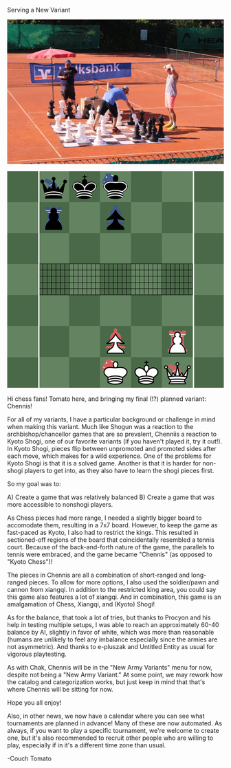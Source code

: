 Serving a New Variant

![Chess and Tennis?](https://github.com/gbtami/pychess-variants/blob/master/static/images/ChessTennis.jpg)

![Chennis](https://github.com/gbtami/pychess-variants/blob/master/static/images/ChennisGuide/Chennis.png)

Hi chess fans! Tomato here, and bringing my final (!?) planned variant: Chennis!

For all of my variants, I have a particular background or challenge in mind when making this variant. Much like Shogun was a reaction to the archbishop/chancellor games that are so prevalent, Chenniis a reaction to Kyoto Shogi, one of our favorite variants (if you haven't played it, try it out!). In Kyoto Shogi, pieces flip between unpromoted and promoted sides after each move, which makes for a wild experience. One of the problems for Kyoto Shogi is that it is a solved game. Another is that it is harder for non-shogi players to get into, as they also have to learn the shogi pieces first.

So my goal was to:

A) Create a game that was relatively balanced
B) Create a game that was more accessible to nonshogi players.

As Chess pieces had more range, I needed a slightly bigger board to accomodate them, resulting in a 7x7 board. However, to keep the game as fast-paced as Kyoto, I also had to restrict the kings. This resulted in sectioned-off regions of the board that coincidentally resembled a tennis court. Because of the back-and-forth nature of the game, the parallels to tennis were embraced, and the game became "Chennis" (as opposed to "Kyoto Chess")!

The pieces in Chennis are all a combination of short-ranged and long-ranged pieces. To allow for more options, I also used the soldier/pawn and cannon from xiangqi. In addition to the restricted king area, you could say this game also features a lot of xiangqi. And in combination, this game is an amalgamation of Chess, Xiangqi, and (Kyoto) Shogi!

As for the balance, that took a lot of tries, but thanks to Procyon and his help in testing multiple setups, I was able to reach an approximately 60-40 balance by AI, slightly in favor of white, which was more than reasonable (humans are unlikely to feel any imbalance especially since the armies are not asymmetric). And thanks to e-pluszak and Untitled Entity as usual for vigorous playtesting. 

As with Chak, Chennis will be in the "New Army Variants" menu for now, despite not being a "New Army Variant." At some point, we may rework how the catalog and categorization works, but just keep in mind that that's where Chennis will be sitting for now.

Hope you all enjoy!

Also, in other news, we now have a calendar where you can see what tournaments are planned in advance! Many of these are now automated. As always, if you want to play a specific tournament, we're welcome to create one, but it's also recommended to recruit other people who are willing to play, especially if in it's a different time zone than usual.

-Couch Tomato
